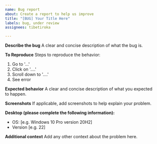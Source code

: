 ```yaml
---
name: Bug report
about: Create a report to help us improve
title: "[BUG] Your Title Here"
labels: bug, under review
assignees: tibetiroka

---
```


**Describe the bug**
A clear and concise description of what the bug is.

**To Reproduce**
Steps to reproduce the behavior:
1. Go to '...'
2. Click on '....'
3. Scroll down to '....'
4. See error

**Expected behavior**
A clear and concise description of what you expected to happen.

**Screenshots**
If applicable, add screenshots to help explain your problem.

**Desktop (please complete the following information):**
 - OS: [e.g. Windows 10 Pro version 20H2]
 - Version [e.g. 22]

**Additional context**
Add any other context about the problem here.
